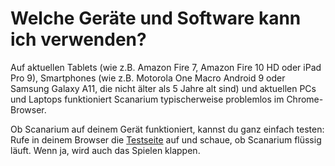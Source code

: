 # Welche Geräte und Software kann ich verwenden?

Auf aktuellen Tablets (wie z.B. Amazon Fire 7, Amazon Fire 10 HD oder iPad Pro 9), Smartphones (wie z.B. Motorola One Macro Android 9 oder Samsung Galaxy A11, die nicht älter als 5 Jahre alt sind) und aktuellen PCs und Laptops funktioniert Scanarium typischerweise problemlos im Chrome-Browser.

Ob Scanarium auf deinem Gerät funktioniert, kannst du ganz einfach testen: Rufe in deinem Browser die [Testseite](https://demo.scanarium.com/) auf und schaue, ob Scanarium flüssig läuft. Wenn ja, wird auch das Spielen klappen.
